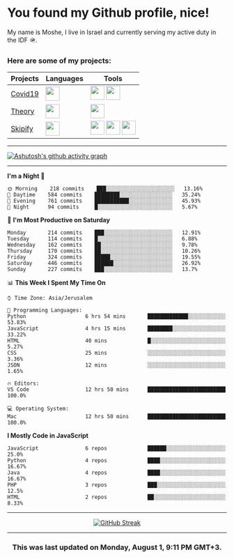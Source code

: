 <h1>You found my Github profile, nice!</h1>
<p>
    My name is Moshe, I live in Israel and currently serving my active duty in the IDF 🪖.
</p>

<h3>Here are some of my projects:</h3>

| Projects                                          | Languages                                                                                   | Tools                                                                                                                                                                                                                                                                       |
| ------------------------------------------------- | ------------------------------------------------------------------------------------------- | --------------------------------------------------------------------------------------------------------------------------------------------------------------------------------------------------------------------------------------------------------------------------- |
| [Covid19](https://github.com/jewishmoses/covid19) | <img height="32" width="32" src="https://unpkg.com/simple-icons@v6/icons/php.svg" />        | <img height="32" width="32" src="https://unpkg.com/simple-icons@v6/icons/laravel.svg" /> <img height="32" width="32" src="https://unpkg.com/simple-icons@v6/icons/livewire.svg" />                                                                                          |
| [Theory](https://github.com/jewishmoses/theory)   | <img height="32" width="32" src="https://unpkg.com/simple-icons@v6/icons/python.svg" />     | <img height="32" width="32" src="https://unpkg.com/simple-icons@v6/icons/django.svg" />                                                                                                                                                                                     |
| [Skipify](https://github.com/jewishmoses/skipify) | <img height="32" width="32" src="https://unpkg.com/simple-icons@v6/icons/javascript.svg" /> | <img height="32" width="32" src="https://unpkg.com/simple-icons@v6/icons/sqlite.svg" /> <img height="32" width="32" src="https://unpkg.com/simple-icons@v6/icons/sequelize.svg" /> <img height="32" width="32" src="https://unpkg.com/simple-icons@v6/icons/express.svg" /> |

<hr />

[![Ashutosh's github activity graph](https://activity-graph.herokuapp.com/graph?username=jewishmoses&theme=github&bg_color=fff&line=216e39&color=000&point=000)](https://github.com/jewishmoses/github-readme-activity-graph)

<hr />

<!--START_SECTION:waka-->
**I'm a Night 🦉** 

```text
🌞 Morning    218 commits    ███░░░░░░░░░░░░░░░░░░░░░░   13.16% 
🌆 Daytime    584 commits    ████████░░░░░░░░░░░░░░░░░   35.24% 
🌃 Evening    761 commits    ███████████░░░░░░░░░░░░░░   45.93% 
🌙 Night      94 commits     █░░░░░░░░░░░░░░░░░░░░░░░░   5.67%

```
📅 **I'm Most Productive on Saturday** 

```text
Monday       214 commits    ███░░░░░░░░░░░░░░░░░░░░░░   12.91% 
Tuesday      114 commits    █░░░░░░░░░░░░░░░░░░░░░░░░   6.88% 
Wednesday    162 commits    ██░░░░░░░░░░░░░░░░░░░░░░░   9.78% 
Thursday     170 commits    ██░░░░░░░░░░░░░░░░░░░░░░░   10.26% 
Friday       324 commits    █████░░░░░░░░░░░░░░░░░░░░   19.55% 
Saturday     446 commits    ██████░░░░░░░░░░░░░░░░░░░   26.92% 
Sunday       227 commits    ███░░░░░░░░░░░░░░░░░░░░░░   13.7%

```


📊 **This Week I Spent My Time On** 

```text
⌚︎ Time Zone: Asia/Jerusalem

💬 Programming Languages: 
Python                   6 hrs 54 mins       █████████████░░░░░░░░░░░░   53.83% 
JavaScript               4 hrs 15 mins       ████████░░░░░░░░░░░░░░░░░   33.22% 
HTML                     40 mins             █░░░░░░░░░░░░░░░░░░░░░░░░   5.27% 
CSS                      25 mins             ░░░░░░░░░░░░░░░░░░░░░░░░░   3.36% 
JSON                     12 mins             ░░░░░░░░░░░░░░░░░░░░░░░░░   1.65%

🔥 Editors: 
VS Code                  12 hrs 50 mins      █████████████████████████   100.0%

💻 Operating System: 
Mac                      12 hrs 50 mins      █████████████████████████   100.0%

```

**I Mostly Code in JavaScript** 

```text
JavaScript               6 repos             ██████░░░░░░░░░░░░░░░░░░░   25.0% 
Python                   4 repos             ████░░░░░░░░░░░░░░░░░░░░░   16.67% 
Java                     4 repos             ████░░░░░░░░░░░░░░░░░░░░░   16.67% 
PHP                      3 repos             ███░░░░░░░░░░░░░░░░░░░░░░   12.5% 
HTML                     2 repos             ██░░░░░░░░░░░░░░░░░░░░░░░   8.33%

```



<!--END_SECTION:waka-->

<hr />

<div align="center">

[![GitHub Streak](https://github-readme-streak-stats.herokuapp.com?user=jewishmoses&date_format=M%20j%5B%2C%20Y%5D)](https://git.io/streak-stats)

</div>

<hr/>

<div align="center">
    <h3>This was last updated on Monday, August 1, 9:11 PM GMT+3.</h3>
</div>
